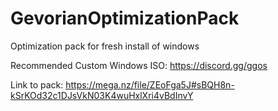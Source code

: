 # GevorianOptimizationPack
Optimization pack for fresh install of windows

Recommended Custom Windows ISO: https://discord.gg/ggos

Link to pack:
https://mega.nz/file/ZEoFga5J#sBQH8n-kSrKOd32c1DJsVkN03K4wuHxlXri4vBdInvY
